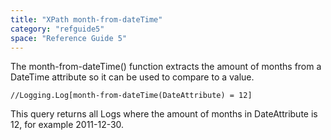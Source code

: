```yaml
---
title: "XPath month-from-dateTime"
category: "refguide5"
space: "Reference Guide 5"
---
```



The month-from-dateTime() function extracts the amount of months from a DateTime attribute so it can be used to compare to a value.

```
//Logging.Log[month-from-dateTime(DateAttribute) = 12]

```

This query returns all Logs where the amount of months in DateAttribute is 12, for example 2011-12-30.

